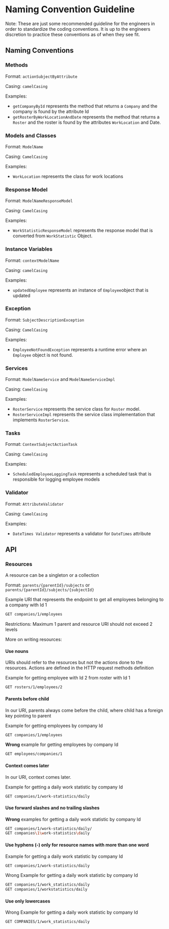 # Naming Convention Guideline
Note: These are just some recommended guideline for the engineers in order to standardize the coding conventions. It is up to the engineers discretion to practice these conventions as of when they see fit. 

## Naming Conventions

### Methods

Format: `actionSubjectByAttribute`

Casing: `camelCasing`

Examples: 
- `getCompanyById` represents the method that returns a `Company` and the company is found by the attribute Id
- `getRosterByWorkLocationAndDate` represents the method that returns a `Roster` and the roster is found by the attributes `WorkLocation` and Date.

### Models and Classes 

Format: `ModelName`

Casing: `CamelCasing` 

Examples: 
- `WorkLocation` represents the class for work locations

### Response Model

Format: `ModelNameResponseModel`

Casing: `CamelCasing` 

Examples: 
- `WorkStatisticResponseModel` represents the response model that is converted from `WorkStatistic` Object.

### Instance Variables

Format: `contextModelName`

Casing: `camelCasing`

Examples:
- `updatedEmployee` represents an instance of `Employee`object that is updated

### Exception 

Format: `SubjectDescriptionException`

Casing: `CamelCasing` 

Examples:
- `EmployeeNotFoundException` represents a runtime error where an `Employee` object is not found.

### Services

Format: `ModelNameService` and `ModelNameServiceImpl`

Casing: `CamelCasing` 

Examples:
- `RosterService` represents the service class for `Roster` model.
- `RosterServiceImpl` represents the service class implementation that implements `RosterService`.

### Tasks

Format: `ContextSubjectActionTask`

Casing: `CamelCasing` 

Examples:
- `ScheduledEmployeeLoggingTask` represents a scheduled task that is responsible for logging employee models

### Validator
Format: `AttributeValidator`

Casing: `CamelCasing` 

Examples:
- `DateTimes Validator` represents a validator for `DateTimes` attribute

## API 

### Resources

A resource can be a singleton or a collection

Format: `parents/{parentId}/subjects` or `parents/{parentId}/subjects/{subjectId}`

Example URI that represents the endpoint to get all employees belonging to a company with Id 1
```sh 
GET companies/1/employees
``` 

Restrictions: Maximum 1 parent and resource URI should not exceed 2 levels

More on writing resources: 

#### Use nouns
URIs should refer to the resources but not the actions done to the resources. Actions are defined in the HTTP request methods definition

Example for getting employee with Id 2 from roster with Id 1
```sh
GET rosters/1/employees/2
```

#### Parents before child 
In our URI, parents always come before the child, where child has a foreign key pointing to parent

Example for getting employees by company Id
```sh
GET companies/1/employees
```

**Wrong** example for getting employees by company Id
```sh
GET employees/companies/1
```

#### Context comes later 
In our URI, context comes later.

Example for getting a daily work statistic by company Id
```sh
GET companies/1/work-statistics/daily
```

#### Use forward slashes and no trailing slashes
**Wrong** examples for getting a daily work statistic by company Id
```sh
GET companies/1/work-statistics/daily/
GET companies\1\work-statistics\daily
```

#### Use hyphens (-) only for resource names with more than one word 
Example for getting a daily work statistic by company Id
```sh
GET companies/1/work-statistics/daily
```

Wrong Example for getting a daily work statistic by company Id
```sh
GET companies/1/work_statistics/daily
GET companies/1/workstatistics/daily
```
#### Use only lowercases 
Wrong Example for getting a daily work statistic by company Id
```sh
GET COMPANIES/1/work_statistics/daily
```